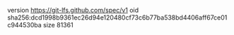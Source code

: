 version https://git-lfs.github.com/spec/v1
oid sha256:dcd1998b9361ec26d94e120480cf73c6b77ba538bd4406aff67ce01c944530ba
size 81361
